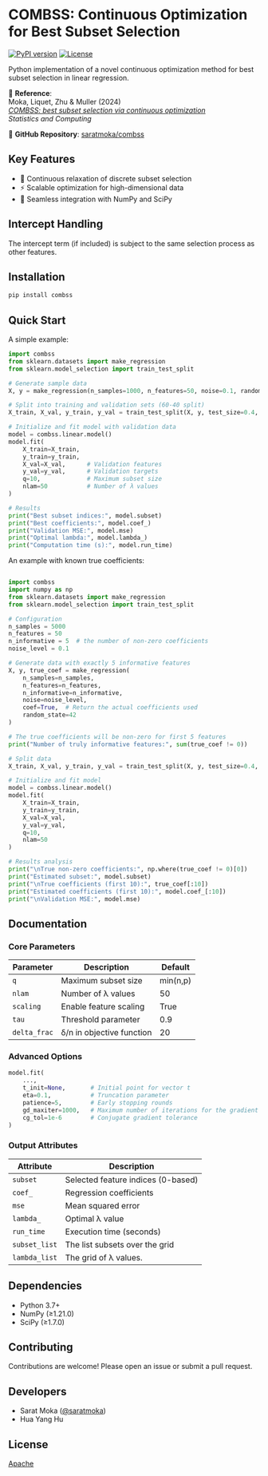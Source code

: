 # COMBSS: Continuous Optimization for Best Subset Selection

[![PyPI version](https://img.shields.io/pypi/v/combss)](https://pypi.org/project/combss/)
[![License](https://img.shields.io/badge/license-MIT-blue)](https://github.com/saratmoka/combss/blob/main/LICENSE)

Python implementation of a novel continuous optimization method for best subset selection in linear regression.

📄 **Reference**:  
Moka, Liquet, Zhu & Muller (2024)  
*[COMBSS: best subset selection via continuous optimization](https://link.springer.com/article/10.1007/s11222-024-10387-8)*  
*Statistics and Computing*  

🔗 **GitHub Repository**: [saratmoka/combss](https://github.com/saratmoka/combss)

## Key Features
- 🎯 Continuous relaxation of discrete subset selection
- ⚡  Scalable optimization for high-dimensional data
- 🔌 Seamless integration with NumPy and SciPy

## Intercept Handling

The intercept term (if included) is subject to the same selection process as other features.

## Installation

```bash
pip install combss
```

## Quick Start

A simple example:

```python
import combss
from sklearn.datasets import make_regression
from sklearn.model_selection import train_test_split

# Generate sample data
X, y = make_regression(n_samples=1000, n_features=50, noise=0.1, random_state=42)

# Split into training and validation sets (60-40 split)
X_train, X_val, y_train, y_val = train_test_split(X, y, test_size=0.4, random_state=42)

# Initialize and fit model with validation data
model = combss.linear.model()
model.fit(
    X_train=X_train, 
    y_train=y_train,
    X_val=X_val,      # Validation features
    y_val=y_val,      # Validation targets
    q=10,             # Maximum subset size
    nlam=50           # Number of λ values
)

# Results
print("Best subset indices:", model.subset)
print("Best coefficients:", model.coef_)
print("Validation MSE:", model.mse)
print("Optimal lambda:", model.lambda_)
print("Computation time (s):", model.run_time)
```

An example with known true coefficients:

```python

import combss
import numpy as np
from sklearn.datasets import make_regression
from sklearn.model_selection import train_test_split

# Configuration
n_samples = 5000
n_features = 50
n_informative = 5  # the number of non-zero coefficients
noise_level = 0.1

# Generate data with exactly 5 informative features
X, y, true_coef = make_regression(
    n_samples=n_samples,
    n_features=n_features,
    n_informative=n_informative, 
    noise=noise_level,
    coef=True,  # Return the actual coefficients used
    random_state=42
)

# The true coefficients will be non-zero for first 5 features
print("Number of truly informative features:", sum(true_coef != 0))  

# Split data
X_train, X_val, y_train, y_val = train_test_split(X, y, test_size=0.4, random_state=42)

# Initialize and fit model
model = combss.linear.model()
model.fit(
    X_train=X_train, 
    y_train=y_train,
    X_val=X_val,
    y_val=y_val,
    q=10,
    nlam=50
)

# Results analysis
print("\nTrue non-zero coefficients:", np.where(true_coef != 0)[0])
print("Estimated subset:", model.subset)
print("\nTrue coefficients (first 10):", true_coef[:10])
print("Estimated coefficients (first 10):", model.coef_[:10])
print("\nValidation MSE:", model.mse)
```

## Documentation

### Core Parameters

| Parameter    | Description                          | Default |
|-------------|--------------------------------------|---------|
| `q`         | Maximum subset size                  | min(n,p) |
| `nlam`      | Number of λ values                   | 50      |
| `scaling`   | Enable feature scaling               | True    |
| `tau`       | Threshold parameter                  | 0.9     |
| `delta_frac`| δ/n in objective function           | 20      |

### Advanced Options

```python
model.fit(
    ...,
    t_init=None,       # Initial point for vector t
    eta=0.1,           # Truncation parameter
    patience=5,        # Early stopping rounds
    gd_maxiter=1000,   # Maximum number of iterations for the gradient based optimization
    cg_tol=1e-6        # Conjugate gradient tolerance
)
```

### Output Attributes

| Attribute     | Description                          |
|--------------|--------------------------------------|
| `subset`     | Selected feature indices (0-based)   |
| `coef_`      | Regression coefficients              |
| `mse`        | Mean squared error                   |
| `lambda_`    | Optimal λ value                      |
| `run_time`   | Execution time (seconds)             |
| `subset_list`| The list subsets over the grid       |
| `lambda_list`| The grid of λ values.                |

## Dependencies

- Python 3.7+
- NumPy (≥1.21.0)
- SciPy (≥1.7.0)

## Contributing

Contributions are welcome! Please open an issue or submit a pull request.

## Developers

- Sarat Moka ([@saratmoka](https://github.com/saratmoka))
- Hua Yang Hu

## License

[Apache](https://github.com/saratmoka/combss/blob/main/LICENSE)


